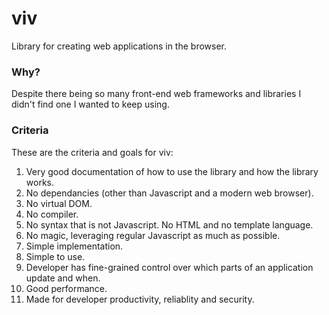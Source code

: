 # viv
Library for creating web applications in the browser.

### Why?

Despite there being so many front-end web frameworks and libraries I didn't find one I wanted to keep using.

### Criteria 

These are the criteria and goals for viv:

1. Very good documentation of how to use the library and how the library works. 
2. No dependancies (other than Javascript and a modern web browser).
3. No virtual DOM.
4. No compiler.
5. No syntax that is not Javascript. No HTML and no template language.
6. No magic, leveraging regular Javascript as much as possible.
7. Simple implementation.
8. Simple to use.
9. Developer has fine-grained control over which parts of an application update and when.
10. Good performance.
11. Made for developer productivity, reliablity and security.
